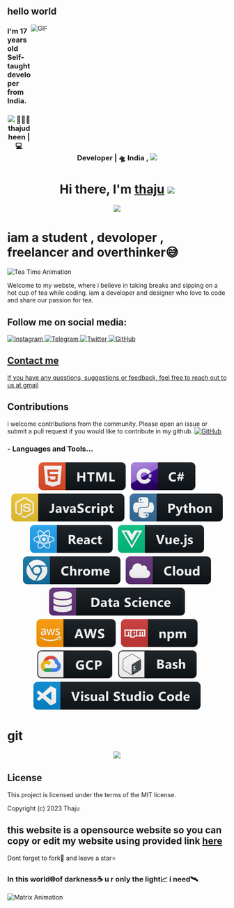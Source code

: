 ## hello world 

<img align="right" height="270px" width="450px" alt="GIF" src="https://media.giphy.com/media/3FjEPbKqEPhPpmC8uY/giphy.gif" />
<p align="center">
  <h3> I'm 17 years old Self-taught  developer from India.</h3>
</p>

<div align="center">
<h3><img src="https://media.giphy.com/media/WUlplcMpOCEmTGBtBW/giphy.gif" width="30"> 👨🏻‍💻 thajudheen | 💻 Developer | 🛸 India ,  <img src="https://media.giphy.com/media/WUlplcMpOCEmTGBtBW/giphy.gif" width="30"></h3>
</div>

<div align="center">
   <h1>Hi there, I'm <a href="https://t.me/armiy_V">thaju</a> <img src="https://media.giphy.com/media/hvRJCLFzcasrR4ia7z/giphy.gif" width="25px"> </h1>
   
   
   <img src="https://pronoun.cyou/x/y?subject=He&object=Him&height=20"> 
</div>

# iam a student , devoloper , freelancer and overthinker😅
![Tea Time Animation](https://media.giphy.com/media/xUPGcguWZHRC2HyBRS/giphy.gif)

Welcome to my webste, where i believe in taking breaks and sipping on a hot cup of tea while coding. iam a developer and designer who love to code and share our passion for tea.

## Follow me on social media:

<a href="https://instagram.com/_.thaju____">
  <img alt="Instagram" src="https://image.flaticon.com/icons/svg/2111/2111432.svg" width="40" />
</a>
<a href="https://telegram.org/armiy_v">
  <img alt="Telegram" src="https://image.flaticon.com/icons/svg/2111/2111507.svg" width="40" />
</a>
<a href="https://twitter.com/_thaju____">
  <img alt="Twitter" src="https://image.flaticon.com/icons/svg/733/733579.svg" width="40" />
</a>
<a href="https://github.com/thajudecodes">
  <img alt="GitHub" src="https://image.flaticon.com/icons/svg/25/25231.svg" width="40" />


## Contact me

If you have any questions, suggestions or feedback, feel free to reach out to us at [gmail](thajudecodes@gmail.com)

## Contributions

i welcome contributions from the community. Please open an issue or submit a pull request if you would like to contribute in my github.
<a href="https://github.com/thajudecodes">
  <img alt="GitHub" src="https://image.flaticon.com/icons/svg/25/25231.svg" width="40" />
</a>

  
  ### - Languages and Tools...

<p align="center">
  
  <img src="https://raw.githubusercontent.com/8bithemant/8bithemant/master/svg/dev/languages/html.svg" alt="html" style="vertical-align:top; margin:4px">    
  <img src="https://raw.githubusercontent.com/8bithemant/8bithemant/master/svg/dev/languages/csharp.svg" alt="csharp" style="vertical-align:top; margin:4px">
  <img src="https://raw.githubusercontent.com/8bithemant/8bithemant/master/svg/dev/languages/js.svg" alt="js" style="vertical-align:top; margin:4px">
  <img src="https://raw.githubusercontent.com/8bithemant/8bithemant/master/svg/dev/languages/python.svg" alt="python" style="vertical-align:top; margin:4px">
  <img src="https://raw.githubusercontent.com/8bithemant/8bithemant/master/svg/dev/frameworks/react.svg" alt="react" style="vertical-align:top; margin:4px">
  <img src="https://raw.githubusercontent.com/8bithemant/8bithemant/master/svg/dev/frameworks/vue.svg" alt="vue" style="vertical-align:top; margin:4px">
  <img src="https://raw.githubusercontent.com/8bithemant/8bithemant/master/svg/dev/misc/chrome.svg" alt="chrome" style="vertical-align:top; margin:4px">
  <img src="https://raw.githubusercontent.com/8bithemant/8bithemant/master/svg/dev/misc/cloud.svg" alt="cloud" style="vertical-align:top; margin:4px">
  <img src="https://raw.githubusercontent.com/8bithemant/8bithemant/master/svg/dev/misc/datascience.svg" alt="datascience" style="vertical-align:top; margin:4px">
  <img src="https://raw.githubusercontent.com/8bithemant/8bithemant/master/svg/dev/services/aws.svg" alt="aws" style="vertical-align:top; margin:4px">
  <img src="https://raw.githubusercontent.com/8bithemant/8bithemant/master/svg/dev/services/npm.svg" alt="npm" style="vertical-align:top; margin:4px"> 
  <img src="https://raw.githubusercontent.com/8bithemant/8bithemant/master/svg/dev/services/gcp.svg" alt="gcp" style="vertical-align:top; margin:4px">
  <img src="https://raw.githubusercontent.com/8bithemant/8bithemant/master/svg/dev/tools/bash.svg" alt="bash" style="vertical-align:top; margin:4px">
  <img src="https://raw.githubusercontent.com/8bithemant/8bithemant/master/svg/dev/tools/visualstudio_code.svg" alt="vscode" style="vertical-align:top; margin:4px">
</p>

  # git
  
  <p align="center" >
<a href="https://github.com/anuraghazra/github-readme-stats"> 
    <img  src="https://github-readme-stats.vercel.app/api?username=thajudecodes&&show_icons=true&theme=radical"/>
  </a>

</p>
  
  ## License

This project is licensed under the terms of the MIT license.

Copyright (c) 2023 Thaju



## this website is a opensource website so you can copy or edit my website using provided link [here](https://github.com/Thajudecodes/thajudecodes)
Dont forget to fork🔱 and leave a star⭐
 
### In this world🌐of darkness☕ u r only the light📈 i need🛰
  

![Matrix Animation](https://media.giphy.com/media/1xfuYzTuT0TKuKsza8/giphy.gif)

